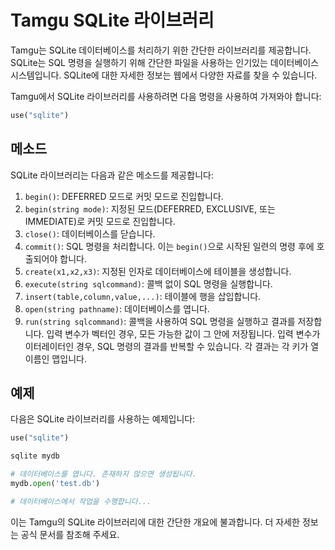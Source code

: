# Tamgu SQLite 라이브러리

Tamgu는 SQLite 데이터베이스를 처리하기 위한 간단한 라이브러리를 제공합니다. SQLite는 SQL 명령을 실행하기 위해 간단한 파일을 사용하는 인기있는 데이터베이스 시스템입니다. SQLite에 대한 자세한 정보는 웹에서 다양한 자료를 찾을 수 있습니다.

Tamgu에서 SQLite 라이브러리를 사용하려면 다음 명령을 사용하여 가져와야 합니다:

```python
use("sqlite")
```

## 메소드

SQLite 라이브러리는 다음과 같은 메소드를 제공합니다:

1. `begin()`: DEFERRED 모드로 커밋 모드로 진입합니다.
2. `begin(string mode)`: 지정된 모드(DEFERRED, EXCLUSIVE, 또는 IMMEDIATE)로 커밋 모드로 진입합니다.
3. `close()`: 데이터베이스를 닫습니다.
4. `commit()`: SQL 명령을 처리합니다. 이는 `begin()`으로 시작된 일련의 명령 후에 호출되어야 합니다.
5. `create(x1,x2,x3)`: 지정된 인자로 데이터베이스에 테이블을 생성합니다.
6. `execute(string sqlcommand)`: 콜백 없이 SQL 명령을 실행합니다.
7. `insert(table,column,value,...)`: 테이블에 행을 삽입합니다.
8. `open(string pathname)`: 데이터베이스를 엽니다.
9. `run(string sqlcommand)`: 콜백을 사용하여 SQL 명령을 실행하고 결과를 저장합니다. 입력 변수가 벡터인 경우, 모든 가능한 값이 그 안에 저장됩니다. 입력 변수가 이터레이터인 경우, SQL 명령의 결과를 반복할 수 있습니다. 각 결과는 각 키가 열 이름인 맵입니다.

## 예제

다음은 SQLite 라이브러리를 사용하는 예제입니다:

```python
use("sqlite")

sqlite mydb

# 데이터베이스를 엽니다. 존재하지 않으면 생성됩니다.
mydb.open('test.db')

# 데이터베이스에서 작업을 수행합니다...
```

이는 Tamgu의 SQLite 라이브러리에 대한 간단한 개요에 불과합니다. 더 자세한 정보는 공식 문서를 참조해 주세요.
